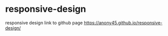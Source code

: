 # responsive-design
responsive design
link to github page https://anony45.github.io/responsive-design/
